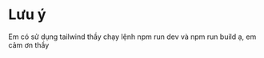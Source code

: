 <h1>Lưu ý</h1>
<a>Em có sử dụng tailwind thầy chạy lệnh npm run dev và npm run build ạ, em cảm ơn thầy </a>
